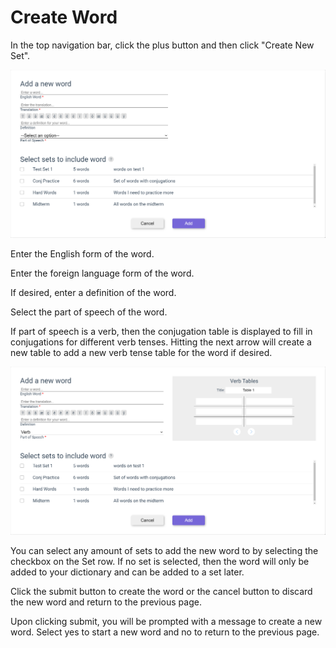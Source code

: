 # Create Word

In the top navigation bar, click the plus button and then click "Create New Set".

![Word Addition Form](./images/create_word_default.png)

Enter the English form of the word.

Enter the foreign language form of the word.

If desired, enter a definition of the word.

Select the part of speech of the word.

If part of speech is a verb, then the conjugation table is displayed to fill in conjugations for different verb tenses. Hitting the next arrow will create a new table to add a new verb tense table for the word if desired.

![Verb Form](./images/create_verb.png)

You can select any amount of sets to add the new word to by selecting the checkbox on the Set row. If no set is selected, then the word will only be added to your dictionary and can be added to a set later.

Click the submit button to create the word or the cancel button to discard the new word and return to the previous page.

Upon clicking submit, you will be prompted with a message to create a new word. Select yes to start a new word and no to return to the previous page.
